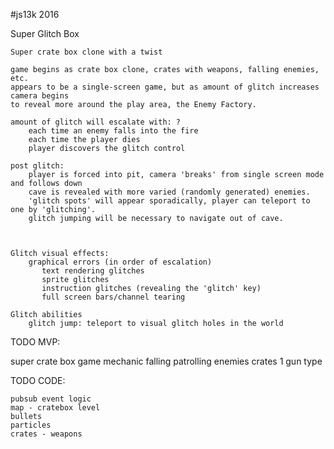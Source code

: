 #js13k 2016

Super Glitch Box

    Super crate box clone with a twist
    
    game begins as crate box clone, crates with weapons, falling enemies, etc.
    appears to be a single-screen game, but as amount of glitch increases camera begins
    to reveal more around the play area, the Enemy Factory. 
    
    amount of glitch will escalate with: ?
        each time an enemy falls into the fire
        each time the player dies
        player discovers the glitch control
        
    post glitch:
        player is forced into pit, camera 'breaks' from single screen mode and follows down
        cave is revealed with more varied (randomly generated) enemies. 
        'glitch spots' will appear sporadically, player can teleport to one by 'glitching'.
        glitch jumping will be necessary to navigate out of cave.
        
        
        
    Glitch visual effects:
        graphical errors (in order of escalation)
           text rendering glitches
           sprite glitches
           instruction glitches (revealing the 'glitch' key)
           full screen bars/channel tearing
           
    Glitch abilities
        glitch jump: teleport to visual glitch holes in the world
        
           
TODO MVP:
  
  super crate box game mechanic
    falling patrolling enemies
    crates
    1 gun type

TODO CODE:

    pubsub event logic
    map - cratebox level
    bullets
    particles
    crates - weapons
